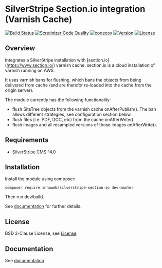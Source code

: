 # SilverStripe Section.io integration (Varnish Cache)

[![Build Status](https://travis-ci.org/xini/silverstripe-section-io.svg?branch=master)](https://travis-ci.org/xini/silverstripe-section-io)
[![Scrutinizer Code Quality](https://scrutinizer-ci.com/g/xini/silverstripe-section-io/badges/quality-score.png?b=master)](https://scrutinizer-ci.com/g/xini/silverstripe-section-io/?branch=master)
[![codecov](https://codecov.io/gh/xini/silverstripe-section-io/branch/master/graph/badge.svg)](https://codecov.io/gh/xini/silverstripe-section-io)
[![Version](http://img.shields.io/packagist/v/innoweb/silverstripe-section-io.svg?style=flat-square)](https://packagist.org/packages/innoweb/silverstripe-section-io)
[![License](http://img.shields.io/packagist/l/innoweb/silverstripe-section-io.svg?style=flat-square)](license.md)

## Overview

Integrates a SilverStripe installation with [section.io] (https://www.section.io/) varnish cache. section.io is a cloud installation of varnish running on AWS.

It uses varnish bans for flushing, which bans the objects from being delivered from cache (and are therefor re-loaded into the cache from the origin server). 

The module currently has the following functionality:
* flush SiteTree objects from the varnish cache onAfterPublish(). The ban allows different strategies, see configuration section below.
* flush files (i.e. PDF, DOC, etc) from the cache onAfterWrite(). 
* flush images and all resampled versions of those images onAfterWrite(). 

## Requirements

* SilverStripe CMS ^4.0

## Installation

Install the module using composer:
```
composer require innoweb/silverstripe-section-io dev-master
```

Then run dev/build.

See [documentation](docs/en/index.md) for further details.

## License

BSD 3-Clause License, see [License](license.md)

## Documentation

See [documentation](docs/en/index.md)

